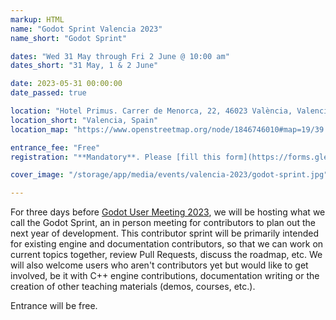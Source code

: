 ```yaml
---
markup: HTML
name: "Godot Sprint Valencia 2023"
name_short: "Godot Sprint"

dates: "Wed 31 May through Fri 2 June @ 10:00 am"
dates_short: "31 May, 1 & 2 June"

date: 2023-05-31 00:00:00
date_passed: true

location: "Hotel Primus. Carrer de Menorca, 22, 46023 València, Valencia"
location_short: "Valencia, Spain"
location_map: "https://www.openstreetmap.org/node/1846746010#map=19/39.45769/-0.34573&layers=N"

entrance_fee: "Free"
registration: "**Mandatory**. Please [fill this form](https://forms.gle/gF9sgb16Rh9uDagc8) ASAP so that we know who will be there and can organize the event accordingly."

cover_image: "/storage/app/media/events/valencia-2023/godot-sprint.jpg"

---
```


<p>
	For three days before <a href="#godotmeetup-2023">Godot User Meeting 2023</a>, we will be hosting what we call the
	Godot Sprint, an in person meeting for contributors to plan out the next year of development. This contributor
	sprint will be primarily intended for existing engine and documentation contributors, so that we can work on
	current topics together, review Pull Requests, discuss the roadmap, etc. We will also welcome users who aren't
	contributors yet but would like to get involved, be it with C++ engine contributions, documentation writing or
	the creation of other teaching materials (demos, courses, etc.).
</p>

<p>Entrance will be free.</p>
